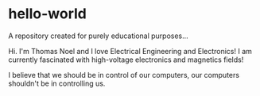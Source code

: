 # hello-world
A repository created for purely educational purposes...

Hi. I'm Thomas Noel and I love Electrical Engineering and Electronics! I am currently fascinated with high-voltage
electronics and magnetics fields!

I believe that we should be in control of our computers, our computers shouldn't be in controlling us.
